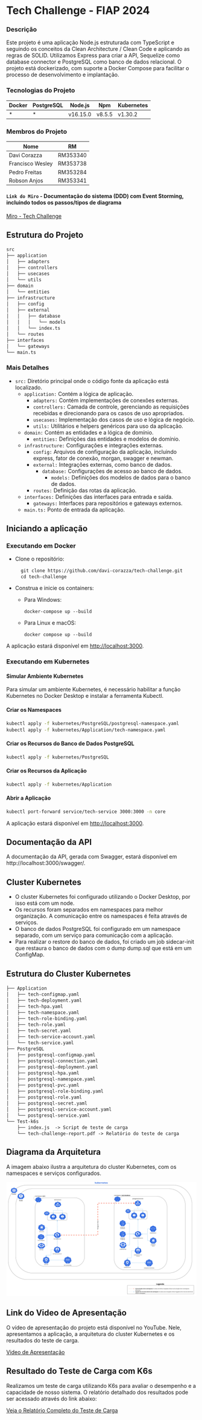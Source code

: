 # Tech Challenge - FIAP 2024

### Descrição

Este projeto é uma aplicação Node.js estruturada com TypeScript e seguindo os conceitos da Clean Architecture / Clean Code e aplicando as regras de SOLID. Utilizamos Express para criar a API, Sequelize como database connector e PostgreSQL como banco de dados relacional. O projeto está dockerizado, com suporte a Docker Compose para facilitar o processo de desenvolvimento e implantação.

### Tecnologias do Projeto

| Docker | PostgreSQL | Node.js  | Npm    | Kubernetes  |
|--------|------------|----------|--------|-------------|
| *      | *          | v16.15.0 | v8.5.5 | v1.30.2     |

### Membros do Projeto

| Nome             | RM        |
|------------------|-----------|
| Davi Corazza     | RM353340  |
| Francisco Wesley | RM353738  |
| Pedro Freitas    | RM353284  |
| Robson Anjos     | RM353341  |

#### `Link do Miro` - Documentação do sistema (DDD) com Event Storming, incluindo todos os passos/tipos de diagrama 
[Miro - Tech Challenge](https://miro.com/app/board/uXjVKWk2FRY=/?share_link_id=272701004394)


## Estrutura do Projeto

	src
	├── application
	│   ├── adapters
	│   ├── controllers
	│   ├── usecases
	│   └── utils
	├── domain
	│   └── entities
	├── infrastructure
	│   ├── config
	│   ├── external
	│   │   ├── database
	│   │   │   └── models
	│   │   └── index.ts
	│	└── routes
	├── interfaces
	│   └── gateways
	└── main.ts

### Mais Detalhes
- `src:` Diretório principal onde o código fonte da aplicação está localizado.
	- `application:` Contém a lógica de aplicação.
		- `adapters:` Contém implementações de conexões externas.
		- `controllers:` Camada de controle, gerenciando as requisições recebidas e direcionando para os casos de uso apropriados.
		- `usecases:` Implementação dos casos de uso e lógica de negócio.
		- `utils:` Utilitários e helpers genéricos para uso da aplicação.
	- `domain:` Contém as entidades e a lógica de domínio.
		- `entities:` Definições das entidades e modelos de domínio.
	- `infrastructure:` Configurações e integrações externas.
		- `config:` Arquivos de configuração da aplicação, incluindo express, fator de conexão, morgan, swagger e newman.
		- `external:` Integrações externas, como banco de dados.
			- `database:` Configurações de acesso ao banco de dados.
				- `models:`  Definições dos modelos de dados para o banco de dados.
		- `routes:` Definição das rotas da aplicação.
	- `interfaces:` Definições das interfaces para entrada e saída.
		- `gateways:` Interfaces para repositórios e gateways externos.
	- `main.ts:` Ponto de entrada da aplicação.

## Iniciando a aplicação

### Executando em Docker
- Clone o repositório:

		git clone https://github.com/davi-corazza/tech-challenge.git
		cd tech-challenge

- Construa e inicie os containers:

	*	Para Windows:

			docker-compose up --build

	*	Para Linux e macOS:

			docker compose up --build

A aplicação estará disponível em [http://localhost:3000](http://localhost:3000).

### Executando em Kubernetes

#### Simular Ambiente Kubernetes

Para simular um ambiente Kubernetes, é necessário habilitar a função Kubernetes no Docker Desktop e instalar a ferramenta Kubectl.

#### Criar os Namespaces

```sh
kubectl apply -f kubernetes/PostgreSQL/postgresql-namespace.yaml
kubectl apply -f kubernetes/Application/tech-namespace.yaml
```

#### Criar os Recursos do Banco de Dados PostgreSQL

```sh
kubectl apply -f kubernetes/PostgreSQL
```

#### Criar os Recursos da Aplicação

```sh
kubectl apply -f kubernetes/Application
```

#### Abrir a Aplicação

```sh
kubectl port-forward service/tech-service 3000:3000 -n core
```

A aplicação estará disponível em [http://localhost:3000](http://localhost:3000).

## Documentação da API
A documentação da API, gerada com Swagger, estará disponível em http://localhost:3000/swagger/.

## Cluster Kubernetes
- O cluster Kubernetes foi configurado utilizando o Docker Desktop, por isso está com um node.
- Os recursos foram separados em namespaces para melhor organização. A comunicação entre os namespaces é feita através de serviços.
- O banco de dados PostgreSQL foi configurado em um namespace separado, com um serviço para comunicação com a aplicação.
- Para realizar o restore do banco de dados, foi criado um job sidecar-init que restaura o banco de dados com o dump dump.sql que está em um ConfigMap.

## Estrutura do Cluster Kubernetes

```
├── Application
│   ├── tech-configmap.yaml
│   ├── tech-deployment.yaml
│   ├── tech-hpa.yaml
│   ├── tech-namespace.yaml
│   ├── tech-role-binding.yaml
│   ├── tech-role.yaml
│   ├── tech-secret.yaml
│   ├── tech-service-account.yaml
│   └── tech-service.yaml
├── PostgreSQL
│   ├── postgresql-configmap.yaml
│   ├── postgresql-connection.yaml
│   ├── postgresql-deployment.yaml
│   ├── postgresql-hpa.yaml
│   ├── postgresql-namespace.yaml
│   ├── postgresql-pvc.yaml
│   ├── postgresql-role-binding.yaml
│   ├── postgresql-role.yaml
│   ├── postgresql-secret.yaml
│   ├── postgresql-service-account.yaml
│   └── postgresql-service.yaml
└── Test-k6s
    ├── index.js  -> Script de teste de carga
    └── tech-challenge-report.pdf -> Relatório do teste de carga
```

## Diagrama da Arquitetura

A imagem abaixo ilustra a arquitetura do cluster Kubernetes, com os namespaces e serviços configurados.

![Cluster Kubernetes](arquitetura/Kubernetes.jpg)


## Link do Video de Apresentação

O vídeo de apresentação do projeto está disponível no YouTube. Nele, apresentamos a aplicação, a arquitetura do cluster Kubernetes e os resultados do teste de carga.

[Video de Apresentação](https://www.youtube.com/watch?v=CQdSKTqmasw)

## Resultado do Teste de Carga com K6s

Realizamos um teste de carga utilizando K6s para avaliar o desempenho e a capacidade de nosso sistema. O relatório detalhado dos resultados pode ser acessado através do link abaixo:

[Veja o Relatório Completo do Teste de Carga](kubernetes/Test-k6s/tech-challenge-report.pdf)


